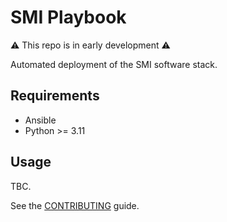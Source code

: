 # SMI Playbook

⚠ This repo is in early development ⚠

Automated deployment of the SMI software stack.

## Requirements

-   Ansible
-   Python >= 3.11

## Usage

TBC.

See the [CONTRIBUTING](CONTRIBUTING.md) guide.
